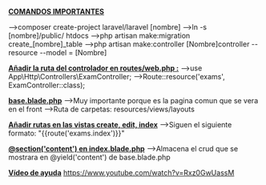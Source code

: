 <b><u>COMANDOS IMPORTANTES</u></b>

-->composer create-project laravel/laravel [nombre]
-->ln -s [nombre]/public/ htdocs
-->php artisan make:migration create_[nombre]_table
-->php artisan make:controller [Nombre]controller --resource --model = [Nombre]

<b><u>Añadir la ruta del controlador en routes/web.php :</u></b>
-->use App\Http\Controllers\ExamController;
-->Route::resource('exams', ExamController::class);

<b><u>base.blade.php</u></b>
-->Muy importante porque es la pagina comun que se vera en el front
-->Ruta de carpetas: resources/views/layouts

<b><u>Añadir rutas en las vistas create, edit, index</u></b>
-->Siguen el siguiente formato: "{{route('exams.index')}}"

<b><u>@section('content') en index.blade.php</u></b>
-->Almacena el crud que se mostrara en  @yield('content') de base.blade.php

<b><u>Vídeo de ayuda</u></b>
https://www.youtube.com/watch?v=Rxz0GwUassM
